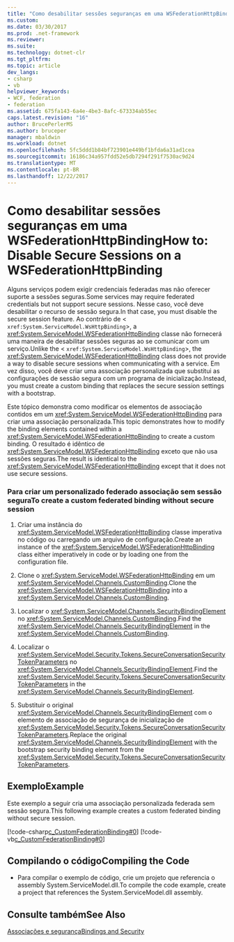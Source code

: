 ```yaml
---
title: "Como desabilitar sessões seguranças em uma WSFederationHttpBinding"
ms.custom: 
ms.date: 03/30/2017
ms.prod: .net-framework
ms.reviewer: 
ms.suite: 
ms.technology: dotnet-clr
ms.tgt_pltfrm: 
ms.topic: article
dev_langs:
- csharp
- vb
helpviewer_keywords:
- WCF, federation
- federation
ms.assetid: 675fa143-6a4e-4be3-8afc-673334ab55ec
caps.latest.revision: "16"
author: BrucePerlerMS
ms.author: bruceper
manager: mbaldwin
ms.workload: dotnet
ms.openlocfilehash: 5fc5ddd1b84bf723901e449bf1bfda6a31ad1cea
ms.sourcegitcommit: 16186c34a957fdd52e5db7294f291f7530ac9d24
ms.translationtype: MT
ms.contentlocale: pt-BR
ms.lasthandoff: 12/22/2017
---
```

# <a name="how-to-disable-secure-sessions-on-a-wsfederationhttpbinding"></a><span data-ttu-id="affd7-102">Como desabilitar sessões seguranças em uma WSFederationHttpBinding</span><span class="sxs-lookup"><span data-stu-id="affd7-102">How to: Disable Secure Sessions on a WSFederationHttpBinding</span></span>
<span data-ttu-id="affd7-103">Alguns serviços podem exigir credenciais federadas mas não oferecer suporte a sessões seguras.</span><span class="sxs-lookup"><span data-stu-id="affd7-103">Some services may require federated credentials but not support secure sessions.</span></span> <span data-ttu-id="affd7-104">Nesse caso, você deve desabilitar o recurso de sessão segura.</span><span class="sxs-lookup"><span data-stu-id="affd7-104">In that case, you must disable the secure session feature.</span></span> <span data-ttu-id="affd7-105">Ao contrário de <<!--zz xref:System.ServiceModel.WsHttpBinding --> `xref:System.ServiceModel.WsHttpBinding`>, a <xref:System.ServiceModel.WSFederationHttpBinding> classe não fornecerá uma maneira de desabilitar sessões seguras ao se comunicar com um serviço.</span><span class="sxs-lookup"><span data-stu-id="affd7-105">Unlike the <<!--zz xref:System.ServiceModel.WsHttpBinding --> `xref:System.ServiceModel.WsHttpBinding`>, the <xref:System.ServiceModel.WSFederationHttpBinding> class does not provide a way to disable secure sessions when communicating with a service.</span></span> <span data-ttu-id="affd7-106">Em vez disso, você deve criar uma associação personalizada que substitui as configurações de sessão segura com um programa de inicialização.</span><span class="sxs-lookup"><span data-stu-id="affd7-106">Instead, you must create a custom binding that replaces the secure session settings with a bootstrap.</span></span>  
  
 <span data-ttu-id="affd7-107">Este tópico demonstra como modificar os elementos de associação contidos em um <xref:System.ServiceModel.WSFederationHttpBinding> para criar uma associação personalizada.</span><span class="sxs-lookup"><span data-stu-id="affd7-107">This topic demonstrates how to modify the binding elements contained within a <xref:System.ServiceModel.WSFederationHttpBinding> to create a custom binding.</span></span> <span data-ttu-id="affd7-108">O resultado é idêntico de <xref:System.ServiceModel.WSFederationHttpBinding> exceto que não usa sessões seguras.</span><span class="sxs-lookup"><span data-stu-id="affd7-108">The result is identical to the <xref:System.ServiceModel.WSFederationHttpBinding> except that it does not use secure sessions.</span></span>  
  
### <a name="to-create-a-custom-federated-binding-without-secure-session"></a><span data-ttu-id="affd7-109">Para criar um personalizado federado associação sem sessão segura</span><span class="sxs-lookup"><span data-stu-id="affd7-109">To create a custom federated binding without secure session</span></span>  
  
1.  <span data-ttu-id="affd7-110">Criar uma instância do <xref:System.ServiceModel.WSFederationHttpBinding> classe imperativa no código ou carregando um arquivo de configuração.</span><span class="sxs-lookup"><span data-stu-id="affd7-110">Create an instance of the <xref:System.ServiceModel.WSFederationHttpBinding> class either imperatively in code or by loading one from the configuration file.</span></span>  
  
2.  <span data-ttu-id="affd7-111">Clone o <xref:System.ServiceModel.WSFederationHttpBinding> em um <xref:System.ServiceModel.Channels.CustomBinding>.</span><span class="sxs-lookup"><span data-stu-id="affd7-111">Clone the <xref:System.ServiceModel.WSFederationHttpBinding> into a <xref:System.ServiceModel.Channels.CustomBinding>.</span></span>  
  
3.  <span data-ttu-id="affd7-112">Localizar o <xref:System.ServiceModel.Channels.SecurityBindingElement> no <xref:System.ServiceModel.Channels.CustomBinding>.</span><span class="sxs-lookup"><span data-stu-id="affd7-112">Find the <xref:System.ServiceModel.Channels.SecurityBindingElement> in the <xref:System.ServiceModel.Channels.CustomBinding>.</span></span>  
  
4.  <span data-ttu-id="affd7-113">Localizar o <xref:System.ServiceModel.Security.Tokens.SecureConversationSecurityTokenParameters> no <xref:System.ServiceModel.Channels.SecurityBindingElement>.</span><span class="sxs-lookup"><span data-stu-id="affd7-113">Find the <xref:System.ServiceModel.Security.Tokens.SecureConversationSecurityTokenParameters> in the <xref:System.ServiceModel.Channels.SecurityBindingElement>.</span></span>  
  
5.  <span data-ttu-id="affd7-114">Substituir o original <xref:System.ServiceModel.Channels.SecurityBindingElement> com o elemento de associação de segurança de inicialização de <xref:System.ServiceModel.Security.Tokens.SecureConversationSecurityTokenParameters>.</span><span class="sxs-lookup"><span data-stu-id="affd7-114">Replace the original <xref:System.ServiceModel.Channels.SecurityBindingElement> with the bootstrap security binding element from the <xref:System.ServiceModel.Security.Tokens.SecureConversationSecurityTokenParameters>.</span></span>  
  
## <a name="example"></a><span data-ttu-id="affd7-115">Exemplo</span><span class="sxs-lookup"><span data-stu-id="affd7-115">Example</span></span>  
 <span data-ttu-id="affd7-116">Este exemplo a seguir cria uma associação personalizada federada sem sessão segura.</span><span class="sxs-lookup"><span data-stu-id="affd7-116">This following example creates a custom federated binding without secure session.</span></span>  
  
 [!code-csharp[c_CustomFederationBinding#0](../../../../samples/snippets/csharp/VS_Snippets_CFX/c_customfederationbinding/cs/c_customfederationbinding.cs#0)]
 [!code-vb[c_CustomFederationBinding#0](../../../../samples/snippets/visualbasic/VS_Snippets_CFX/c_customfederationbinding/vb/c_customfederationbinding.vb#0)]  
  
## <a name="compiling-the-code"></a><span data-ttu-id="affd7-117">Compilando o código</span><span class="sxs-lookup"><span data-stu-id="affd7-117">Compiling the Code</span></span>  
  
-   <span data-ttu-id="affd7-118">Para compilar o exemplo de código, crie um projeto que referencia o assembly System.ServiceModel.dll.</span><span class="sxs-lookup"><span data-stu-id="affd7-118">To compile the code example, create a project that references the System.ServiceModel.dll assembly.</span></span>  
  
## <a name="see-also"></a><span data-ttu-id="affd7-119">Consulte também</span><span class="sxs-lookup"><span data-stu-id="affd7-119">See Also</span></span>  
 [<span data-ttu-id="affd7-120">Associações e segurança</span><span class="sxs-lookup"><span data-stu-id="affd7-120">Bindings and Security</span></span>](../../../../docs/framework/wcf/feature-details/bindings-and-security.md)
